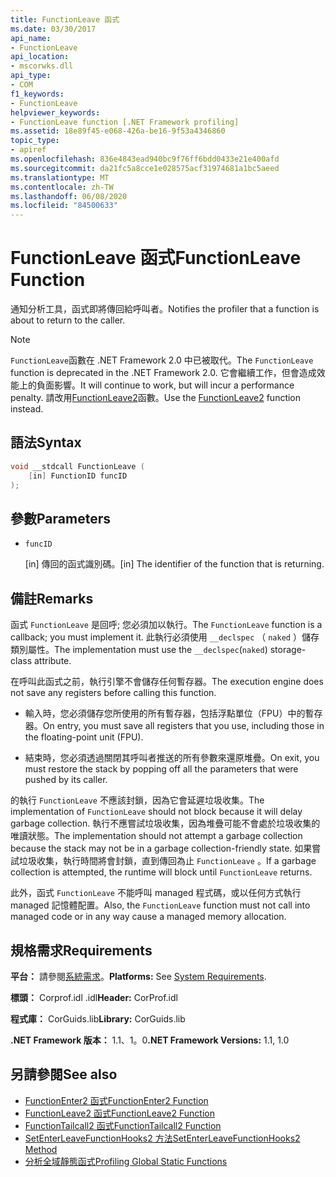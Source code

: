 ```yaml
---
title: FunctionLeave 函式
ms.date: 03/30/2017
api_name:
- FunctionLeave
api_location:
- mscorwks.dll
api_type:
- COM
f1_keywords:
- FunctionLeave
helpviewer_keywords:
- FunctionLeave function [.NET Framework profiling]
ms.assetid: 18e89f45-e068-426a-be16-9f53a4346860
topic_type:
- apiref
ms.openlocfilehash: 836e4843ead940bc9f76ff6bdd0433e21e400afd
ms.sourcegitcommit: da21fc5a8cce1e028575acf31974681a1bc5aeed
ms.translationtype: MT
ms.contentlocale: zh-TW
ms.lasthandoff: 06/08/2020
ms.locfileid: "84500633"
---
```

# <a name="functionleave-function"></a><span data-ttu-id="e5bd5-102">FunctionLeave 函式</span><span class="sxs-lookup"><span data-stu-id="e5bd5-102">FunctionLeave Function</span></span>
<span data-ttu-id="e5bd5-103">通知分析工具，函式即將傳回給呼叫者。</span><span class="sxs-lookup"><span data-stu-id="e5bd5-103">Notifies the profiler that a function is about to return to the caller.</span></span>  
  
> [!NOTE]
> <span data-ttu-id="e5bd5-104">`FunctionLeave`函數在 .NET Framework 2.0 中已被取代。</span><span class="sxs-lookup"><span data-stu-id="e5bd5-104">The `FunctionLeave` function is deprecated in the .NET Framework 2.0.</span></span> <span data-ttu-id="e5bd5-105">它會繼續工作，但會造成效能上的負面影響。</span><span class="sxs-lookup"><span data-stu-id="e5bd5-105">It will continue to work, but will incur a performance penalty.</span></span> <span data-ttu-id="e5bd5-106">請改用[FunctionLeave2](functionleave2-function.md)函數。</span><span class="sxs-lookup"><span data-stu-id="e5bd5-106">Use the [FunctionLeave2](functionleave2-function.md) function instead.</span></span>  
  
## <a name="syntax"></a><span data-ttu-id="e5bd5-107">語法</span><span class="sxs-lookup"><span data-stu-id="e5bd5-107">Syntax</span></span>  
  
```cpp  
void __stdcall FunctionLeave (  
    [in] FunctionID funcID  
);  
```  
  
## <a name="parameters"></a><span data-ttu-id="e5bd5-108">參數</span><span class="sxs-lookup"><span data-stu-id="e5bd5-108">Parameters</span></span>

- `funcID`

  <span data-ttu-id="e5bd5-109">\[in] 傳回的函式識別碼。</span><span class="sxs-lookup"><span data-stu-id="e5bd5-109">\[in] The identifier of the function that is returning.</span></span>

## <a name="remarks"></a><span data-ttu-id="e5bd5-110">備註</span><span class="sxs-lookup"><span data-stu-id="e5bd5-110">Remarks</span></span>  
 <span data-ttu-id="e5bd5-111">函式 `FunctionLeave` 是回呼; 您必須加以執行。</span><span class="sxs-lookup"><span data-stu-id="e5bd5-111">The `FunctionLeave` function is a callback; you must implement it.</span></span> <span data-ttu-id="e5bd5-112">此執行必須使用 `__declspec` （ `naked` ）儲存類別屬性。</span><span class="sxs-lookup"><span data-stu-id="e5bd5-112">The implementation must use the `__declspec`(`naked`) storage-class attribute.</span></span>  
  
 <span data-ttu-id="e5bd5-113">在呼叫此函式之前，執行引擎不會儲存任何暫存器。</span><span class="sxs-lookup"><span data-stu-id="e5bd5-113">The execution engine does not save any registers before calling this function.</span></span>  
  
- <span data-ttu-id="e5bd5-114">輸入時，您必須儲存您所使用的所有暫存器，包括浮點單位（FPU）中的暫存器。</span><span class="sxs-lookup"><span data-stu-id="e5bd5-114">On entry, you must save all registers that you use, including those in the floating-point unit (FPU).</span></span>  
  
- <span data-ttu-id="e5bd5-115">結束時，您必須透過關閉其呼叫者推送的所有參數來還原堆疊。</span><span class="sxs-lookup"><span data-stu-id="e5bd5-115">On exit, you must restore the stack by popping off all the parameters that were pushed by its caller.</span></span>  
  
 <span data-ttu-id="e5bd5-116">的執行 `FunctionLeave` 不應該封鎖，因為它會延遲垃圾收集。</span><span class="sxs-lookup"><span data-stu-id="e5bd5-116">The implementation of `FunctionLeave` should not block because it will delay garbage collection.</span></span> <span data-ttu-id="e5bd5-117">執行不應嘗試垃圾收集，因為堆疊可能不會處於垃圾收集的唯讀狀態。</span><span class="sxs-lookup"><span data-stu-id="e5bd5-117">The implementation should not attempt a garbage collection because the stack may not be in a garbage collection-friendly state.</span></span> <span data-ttu-id="e5bd5-118">如果嘗試垃圾收集，執行時間將會封鎖，直到傳回為止 `FunctionLeave` 。</span><span class="sxs-lookup"><span data-stu-id="e5bd5-118">If a garbage collection is attempted, the runtime will block until `FunctionLeave` returns.</span></span>  
  
 <span data-ttu-id="e5bd5-119">此外，函式 `FunctionLeave` 不能呼叫 managed 程式碼，或以任何方式執行 managed 記憶體配置。</span><span class="sxs-lookup"><span data-stu-id="e5bd5-119">Also, the `FunctionLeave` function must not call into managed code or in any way cause a managed memory allocation.</span></span>  
  
## <a name="requirements"></a><span data-ttu-id="e5bd5-120">規格需求</span><span class="sxs-lookup"><span data-stu-id="e5bd5-120">Requirements</span></span>  
 <span data-ttu-id="e5bd5-121">**平台：** 請參閱[系統需求](../../get-started/system-requirements.md)。</span><span class="sxs-lookup"><span data-stu-id="e5bd5-121">**Platforms:** See [System Requirements](../../get-started/system-requirements.md).</span></span>  
  
 <span data-ttu-id="e5bd5-122">**標頭：** Corprof.idl .idl</span><span class="sxs-lookup"><span data-stu-id="e5bd5-122">**Header:** CorProf.idl</span></span>  
  
 <span data-ttu-id="e5bd5-123">**程式庫：** CorGuids.lib</span><span class="sxs-lookup"><span data-stu-id="e5bd5-123">**Library:** CorGuids.lib</span></span>  
  
 <span data-ttu-id="e5bd5-124">**.NET Framework 版本：** 1.1、1。0</span><span class="sxs-lookup"><span data-stu-id="e5bd5-124">**.NET Framework Versions:** 1.1, 1.0</span></span>  
  
## <a name="see-also"></a><span data-ttu-id="e5bd5-125">另請參閱</span><span class="sxs-lookup"><span data-stu-id="e5bd5-125">See also</span></span>

- [<span data-ttu-id="e5bd5-126">FunctionEnter2 函式</span><span class="sxs-lookup"><span data-stu-id="e5bd5-126">FunctionEnter2 Function</span></span>](functionenter2-function.md)
- [<span data-ttu-id="e5bd5-127">FunctionLeave2 函式</span><span class="sxs-lookup"><span data-stu-id="e5bd5-127">FunctionLeave2 Function</span></span>](functionleave2-function.md)
- [<span data-ttu-id="e5bd5-128">FunctionTailcall2 函式</span><span class="sxs-lookup"><span data-stu-id="e5bd5-128">FunctionTailcall2 Function</span></span>](functiontailcall2-function.md)
- [<span data-ttu-id="e5bd5-129">SetEnterLeaveFunctionHooks2 方法</span><span class="sxs-lookup"><span data-stu-id="e5bd5-129">SetEnterLeaveFunctionHooks2 Method</span></span>](icorprofilerinfo2-setenterleavefunctionhooks2-method.md)
- [<span data-ttu-id="e5bd5-130">分析全域靜態函式</span><span class="sxs-lookup"><span data-stu-id="e5bd5-130">Profiling Global Static Functions</span></span>](profiling-global-static-functions.md)
